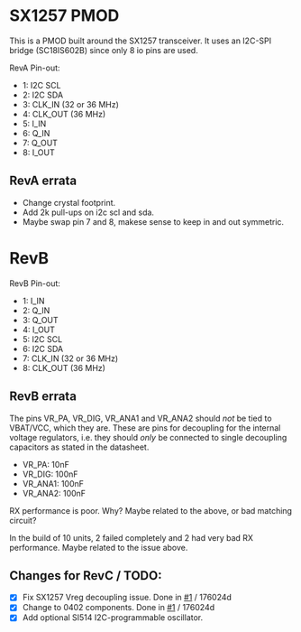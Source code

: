 # SX1257 PMOD

This is a PMOD built around the SX1257 transceiver. It uses an I2C-SPI bridge (SC18IS602B) since only 8 io pins are used.

RevA Pin-out:
- 1: I2C SCL
- 2: I2C SDA
- 3: CLK_IN (32 or 36 MHz)
- 4: CLK_OUT (36 MHz)
- 5: I_IN
- 6: Q_IN
- 7: Q_OUT
- 8: I_OUT


## RevA errata
- Change crystal footprint.
- Add 2k pull-ups on i2c scl and sda.
- Maybe swap pin 7 and 8, makese sense to keep in and out symmetric.

# RevB

RevB Pin-out:
- 1: I_IN
- 2: Q_IN
- 3: Q_OUT
- 4: I_OUT
- 5: I2C SCL
- 6: I2C SDA
- 7: CLK_IN (32 or 36 MHz)
- 8: CLK_OUT (36 MHz)

## RevB errata

The pins VR_PA, VR_DIG, VR_ANA1 and VR_ANA2 should *not* be tied to VBAT/VCC, which they are. These are pins for decoupling for the internal voltage regulators, i.e. they should *only* be connected to single decoupling capacitors as stated in the datasheet.

- VR_PA: 10nF
- VR_DIG: 100nF
- VR_ANA1: 100nF
- VR_ANA2: 100nF

RX performance is poor. Why? Maybe related to the above, or bad matching circuit?

In the build of 10 units, 2 failed completely and 2 had very bad RX performance. Maybe related to the issue above.


## Changes for RevC / TODO:

- [x] Fix SX1257 Vreg decoupling issue. Done in [#1][i1] / 176024d
- [x] Change to 0402 components. Done in [#1][i1] / 176024d
- [x] Add optional SI514 I2C-programmable oscillator.

[i1]: https://github.com/xil-se/SX1257-PMOD/pull/1
